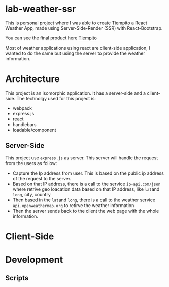 # lab-weather-ssr
This is personal project where I was able to create Tiempito a React Weather App, made using Server-Side-Render (SSR) with React-Bootstrap.

You can see the final product here [Tiempito](http://tiempito.herokuapp.com)

Most of weather applications using react are client-side application, I wanted to do the same but using the server to provide the weather information.

# Architecture
This project is an isomorphic application.
It has a server-side and a client-side.
The technolgy used for this project is: 
  - webpack
  - express.js
  - react
  - handlebars
  - loadable/component
## Server-Side
This project use `express.js` as server. 
This server will handle the request from the users as follow:
- Capture the Ip address from user. This is based on the public ip address of the request to the server.
- Based on that IP address, there is a call to the service `ip-api.com/json` where retrive geo loacation data based on that IP address, like `lat`and `long`, city, country
- Then based in the `lat`and `long`, there is a call to the weather service `api.openweathermap.org` to retirve the weather information
- Then the server sends back to the client the web page with the whole information.

# Client-Side

# Development

## Scripts
